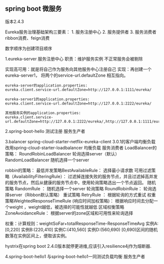 spring boot 微服务 
---------------------------

版本2.4.3

Eureka服务治理基础架构三要素：
    1. 服务注册中心
    2. 服务提供者
    3. 服务消费者
        ribbon消费、feign消费



数字顺序为创建项目顺序

1.eureka-server
服务注册中心
职责：维护服务实例  不正常服务会被剔除

实现高可用：就是将自己作为服务向其他服务中心注册自己
    实现：再创建一个eureka-server1， 将两个的service-url.defaultZone 相互指向。
    
    eureka-server的application.properties:
    eureka.client.service-url.defaultZone=http://127.0.0.1:1111/eureka/
    
    eureka-server1的application.properties:
    eureka.client.service-url.defaultZone=http://127.0.0.1:2222/eureka/

    其他服务实例的application.properties:
    eureka.client.service-url.defaultZone=http://127.0.0.1:2222/eureka/,http://127.0.0.1:1111/eureka/


2.spring-boot-hello
测试注册
服务生产者






3.balancer
spring-cloud-starter-netflix-eureka-client 3.0.1的客户端均衡负载改用spring-cloud-starter-loadbalancer
均衡负载
服务消费者
LoadBalancer的策略：
            RoundRobinLoadBalancer 轮询选择server（默认）
            RandomLoadBalancer 随机选择一个server

robbin的策略：
            最低并发策略BestAvailableRule： 选择最小请求数
            可用过滤策略（AvailabilityFilteringRule）： 过滤掉连接失败的服务节点，并且过滤掉高并发的服务节点，然后从健康的服务节点中，使用轮询策略选出一个节点返回。
            随机策略 RandomRule ： 随机选择一个server
            轮询策略 RoundRobinRule： 轮询选择server（Ribbon默认策略）
            重试策略 RetryRule ： 根据轮询的方式重试
            权重策略WeightedResponseTimeRule (响应时间加权策略)： 根据响应时间去分配一个weight ，weight越低，被选择的可能性就越低
            区域权衡策略ZoneAvoidanceRule： 根据server的zone区域和可用性来轮询选择

权重：计算规则：weightSoFar+totalResponseTime-ResponseTimeAvg
实例A:[0,220]
实例B:(220,410]
实例C:(410,560]
实例D:(560,690)
[0,690)区间的随机数落在实例区间上，便取该实例。


hystrix在spring boot 2.4.0版本就停更进维,应该引入resilience4j作为熔断器.


    
4.spring-boot-hello1
与spring-boot-hello1一同测试负载均衡
服务生产者



